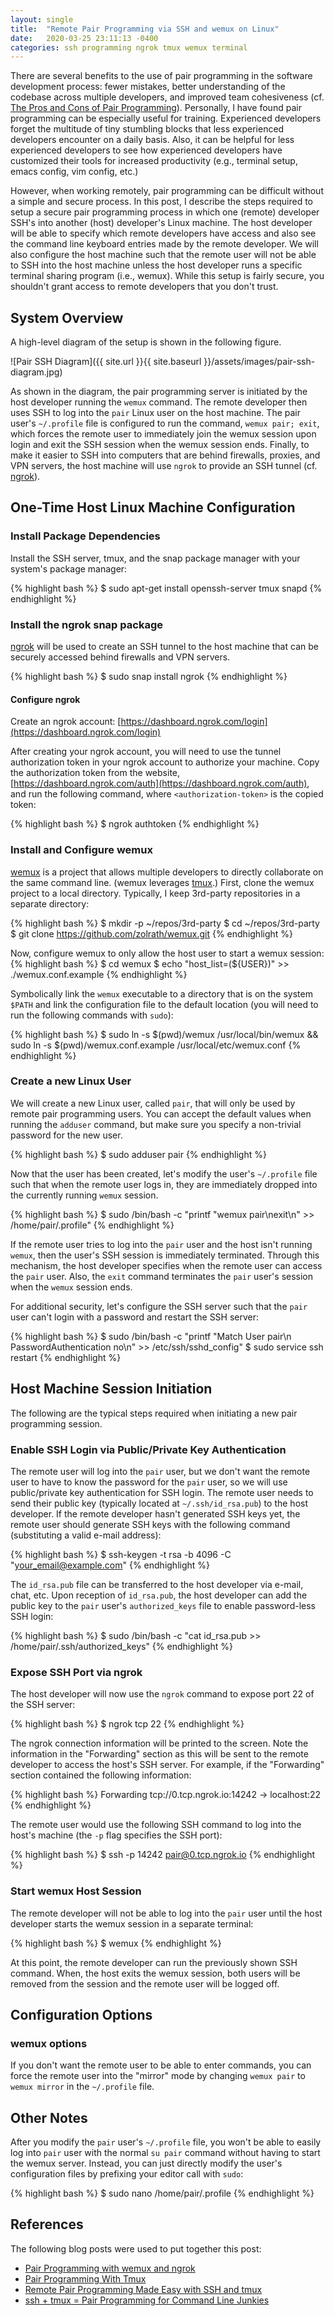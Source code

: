 ```yaml
---
layout: single
title:  "Remote Pair Programming via SSH and wemux on Linux"
date:   2020-03-25 23:11:13 -0400
categories: ssh programming ngrok tmux wemux terminal
---
```


There are several benefits to the use of pair programming in the software
development process: fewer mistakes, better understanding of the codebase
across multiple developers, and improved team cohesiveness (cf. [The Pros and
Cons of Pair Programming][The Pros and Cons of Pair Programming]). Personally,
I have found pair programming can be especially useful for
training. Experienced developers forget the multitude of tiny stumbling blocks
that less experienced developers encounter on a daily basis. Also, it can be
helpful for less experienced developers to see how experienced developers have
customized their tools for increased productivity (e.g., terminal setup, emacs
config, vim config, etc.)

However, when working remotely, pair programming can be difficult without a
simple and secure process. In this post, I describe the steps required to setup
a secure pair programming process in which one (remote) developer SSH's into
another (host) developer's Linux machine. The host developer will be able to
specify which remote developers have access and also see the command line
keyboard entries made by the remote developer. We will also configure the host
machine such that the remote user will not be able to SSH into the host machine
unless the host developer runs a specific terminal sharing program (i.e.,
wemux). While this setup is fairly secure, you shouldn't grant access to remote
developers that you don't trust.

## System Overview

A high-level diagram of the setup is shown in the following figure.

![Pair SSH Diagram]({{ site.url }}{{ site.baseurl }}/assets/images/pair-ssh-diagram.jpg)

As shown in the diagram, the pair programming server is initiated by the host
developer running the `wemux` command. The remote developer then uses SSH to
log into the `pair` Linux user on the host machine. The pair user's
`~/.profile` file is configured to run the command, `wemux pair; exit`, which
forces the remote user to immediately join the wemux session upon login and
exit the SSH session when the wemux session ends. Finally, to make it easier to
SSH into computers that are behind firewalls, proxies, and VPN servers, the
host machine will use `ngrok` to provide an SSH tunnel (cf. [ngrok][ngrok]).

## One-Time Host Linux Machine Configuration

### Install Package Dependencies

Install the SSH server, tmux, and the snap package manager with your system's
package manager:

{% highlight bash %}
$ sudo apt-get install openssh-server tmux snapd
{% endhighlight %}

### Install the ngrok snap package

[ngrok][ngrok] will be used to create an SSH tunnel to the host machine that
can be securely accessed behind firewalls and VPN servers.

{% highlight bash %}
$ sudo snap install ngrok
{% endhighlight %}

#### Configure ngrok

Create an ngrok account:
[https://dashboard.ngrok.com/login](https://dashboard.ngrok.com/login)

After creating your ngrok account, you will need to use the tunnel
authorization token in your ngrok account to authorize your machine. Copy the
authorization token from the website,
[https://dashboard.ngrok.com/auth](https://dashboard.ngrok.com/auth), and run
the following command, where `<authorization-token>` is the copied token:

{% highlight bash %}
$ ngrok authtoken <authorization-token>
{% endhighlight %}

### Install and Configure wemux

[wemux](https://github.com/zolrath/wemux) is a project that allows multiple
developers to directly collaborate on the same command line. (wemux leverages
[tmux](https://github.com/tmux/tmux).) First, clone the wemux project to a
local directory. Typically, I keep 3rd-party repositories in a separate
directory:

{% highlight bash %}
$ mkdir -p ~/repos/3rd-party
$ cd ~/repos/3rd-party
$ git clone https://github.com/zolrath/wemux.git
{% endhighlight %}

Now, configure wemux to only allow the host user to start a wemux session:
{% highlight bash %}
$ cd wemux
$ echo "host_list=(${USER})" >> ./wemux.conf.example
{% endhighlight %}

Symbolically link the `wemux` executable to a directory that is on the system
`$PATH` and link the configuration file to the default location (you will need
to run the following commands with `sudo`):

{% highlight bash %}
$ sudo ln -s $(pwd)/wemux /usr/local/bin/wemux && \
  sudo ln -s $(pwd)/wemux.conf.example /usr/local/etc/wemux.conf
{% endhighlight %}

### Create a new Linux User

We will create a new Linux user, called `pair`, that will only be used by
remote pair programming users. You can accept the default values when running
the `adduser` command, but make sure you specify a non-trivial password for the
new user.

{% highlight bash %}
$ sudo adduser pair
{% endhighlight %}

Now that the user has been created, let's modify the user's `~/.profile` file
such that when the remote user logs in, they are immediately dropped into the
currently running `wemux` session.

{% highlight bash %}
$ sudo /bin/bash -c "printf \"wemux pair\nexit\n\" >> /home/pair/.profile"
{% endhighlight %}

If the remote user tries to log into the `pair` user and the host isn't running
`wemux`, then the user's SSH session is immediately terminated. Through this
mechanism, the host developer specifies when the remote user can access the
`pair` user. Also, the `exit` command terminates the `pair` user's session
when the `wemux` session ends.

For additional security, let's configure the SSH server such that the `pair`
user can't login with a password and restart the SSH server:

{% highlight bash %}
$ sudo /bin/bash -c "printf \"Match User pair\n    PasswordAuthentication no\n\" >> /etc/ssh/sshd_config"
$ sudo service ssh restart
{% endhighlight %}

## Host Machine Session Initiation

The following are the typical steps required when initiating a new pair
programming session.

### Enable SSH Login via Public/Private Key Authentication

The remote user will log into the `pair` user, but we don't want the remote
user to have to know the password for the `pair` user, so we will use
public/private key authentication for SSH login. The remote user needs to send
their public key (typically located at `~/.ssh/id_rsa.pub`) to the host
developer. If the remote developer hasn't generated SSH keys yet, the remote
user should generate SSH keys with the following command (substituting a valid
e-mail address):

{% highlight bash %}
$ ssh-keygen -t rsa -b 4096 -C "your_email@example.com"
{% endhighlight %}

The `id_rsa.pub` file can be transferred to the host developer via e-mail,
chat, etc. Upon reception of `id_rsa.pub`, the host developer can add the
public key to the `pair` user's `authorized_keys` file to enable password-less
SSH login:

{% highlight bash %}
$ sudo /bin/bash -c "cat id_rsa.pub >> /home/pair/.ssh/authorized_keys"
{% endhighlight %}

### Expose SSH Port via ngrok

The host developer will now use the `ngrok` command to expose port 22 of the
SSH server:

{% highlight bash %}
$ ngrok tcp 22
{% endhighlight %}

The ngrok connection information will be printed to the screen. Note the
information in the "Forwarding" section as this will be sent to the remote
developer to access the host's SSH server. For example, if the "Forwarding"
section contained the following information:

{% highlight bash %}
Forwarding                    tcp://0.tcp.ngrok.io:14242 -> localhost:22
{% endhighlight %}

The remote user would use the following SSH command to log into the host's
machine (the `-p` flag specifies the SSH port):

{% highlight bash %}
$ ssh -p 14242 pair@0.tcp.ngrok.io
{% endhighlight %}

### Start wemux Host Session

The remote developer will not be able to log into the `pair` user until the
host developer starts the wemux session in a separate terminal:

{% highlight bash %}
$ wemux
{% endhighlight %}

At this point, the remote developer can run the previously shown SSH
command. When, the host exits the wemux session, both users will be removed
from the session and the remote user will be logged off.

## Configuration Options

### wemux options

If you don't want the remote user to be able to enter commands, you can force
the remote user into the "mirror" mode by changing `wemux pair` to `wemux
mirror` in the `~/.profile` file.

## Other Notes

After you modify the `pair` user's `~/.profile` file, you won't be able to
easily log into `pair` user with the normal `su pair` command without having to
start the wemux server. Instead, you can just directly modify the user's
configuration files by prefixing your editor call with `sudo`:

{% highlight bash %}
$ sudo nano /home/pair/.profile
{% endhighlight %}

## References

The following blog posts were used to put together this post:
- [Pair Programming with wemux and ngrok]
- [Pair Programming With Tmux]
- [Remote Pair Programming Made Easy with SSH and tmux]
- [ssh + tmux = Pair Programming for Command Line Junkies]

[Pair Programming with wemux and ngrok]: https://brianschiller.com/blog/2014/07/18/pair-programming-wemux
[Pair Programming With Tmux]: http://martinbrochhaus.com/pair.html
[Remote Pair Programming Made Easy with SSH and tmux]: https://www.hamvocke.com/blog/remote-pair-programming-with-tmux/
[ssh + tmux = Pair Programming for Command Line Junkies]: https://ryanlue.com/posts/2018-01-13-pair-programming-over-ssh
[The Pros and Cons of Pair Programming]: https://www.verypossible.com/blog/pros-and-cons-of-pair-programming
[ngrok]: https://ngrok.com/
